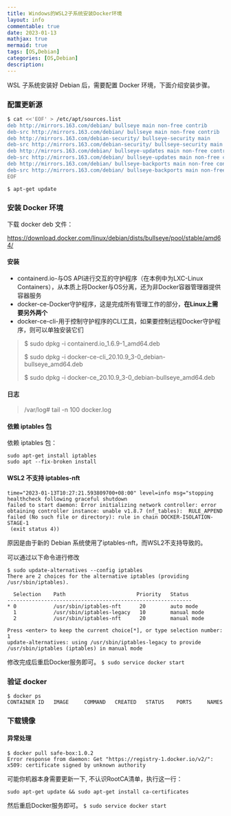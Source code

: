 ```yaml
---
title: Windows的WSL2子系统安装Docker环境
layout: info
commentable: true
date: 2023-01-13
mathjax: true
mermaid: true
tags: [OS,Debian]
categories: [OS,Debian]
description: 
---
```


WSL 子系统安装好 Debian 后，需要配置 Docker 环境，下面介绍安装步骤。

<!--more-->

### 配置更新源

```bash
$ cat <<'EOF' > /etc/apt/sources.list
deb http://mirrors.163.com/debian/ bullseye main non-free contrib
deb-src http://mirrors.163.com/debian/ bullseye main non-free contrib
deb http://mirrors.163.com/debian-security/ bullseye-security main
deb-src http://mirrors.163.com/debian-security/ bullseye-security main
deb http://mirrors.163.com/debian/ bullseye-updates main non-free contrib
deb-src http://mirrors.163.com/debian/ bullseye-updates main non-free contrib
deb http://mirrors.163.com/debian/ bullseye-backports main non-free contrib
deb-src http://mirrors.163.com/debian/ bullseye-backports main non-free contrib
EOF

$ apt-get update
```

### 安装 Docker 环境

下载 docker deb 文件：

https://download.docker.com/linux/debian/dists/bullseye/pool/stable/amd64/

#### 安装

- containerd.io-与OS API进行交互的守护程序（在本例中为LXC-Linux Containers），从本质上将Docker与OS分离，还为非Docker容器管理器提供容器服务
- docker-ce-Docker守护程序，这是完成所有管理工作的部分，**在Linux上需要另外两个**
- docker-ce-cli-用于控制守护程序的CLI工具，如果要控制远程Docker守护程序，则可以单独安装它们

> $ sudo dpkg -i containerd.io_1.6.9-1_amd64.deb
>
> $ sudo dpkg -i docker-ce-cli_20.10.9_3-0_debian-bullseye_amd64.deb
>
> $ sudo dpkg -i docker-ce_20.10.9_3-0_debian-bullseye_amd64.deb

#### 日志

> /var/log# tail -n 100 docker.log

#### 依赖 iptables 包

依赖 iptables 包：

```
sudo apt-get install iptables
sudo apt --fix-broken install
```

#### WSL2 不支持 iptables-nft

```
time="2023-01-13T10:27:21.593809700+08:00" level=info msg="stopping healthcheck following graceful shutdown
failed to start daemon: Error initializing network controller: error obtaining controller instance: unable v1.8.7 (nf_tables):  RULE_APPEND failed (No such file or directory): rule in chain DOCKER-ISOLATION-STAGE-1
 (exit status 4))
```

原因是由于新的 Debian 系统使用了iptables-nft，而WSL2不支持导致的。

可以通过以下命令进行修改

```
$ sudo update-alternatives --config iptables
There are 2 choices for the alternative iptables (providing /usr/sbin/iptables).

  Selection    Path                       Priority   Status
------------------------------------------------------------
* 0            /usr/sbin/iptables-nft      20        auto mode
  1            /usr/sbin/iptables-legacy   10        manual mode
  2            /usr/sbin/iptables-nft      20        manual mode

Press <enter> to keep the current choice[*], or type selection number: 1
update-alternatives: using /usr/sbin/iptables-legacy to provide /usr/sbin/iptables (iptables) in manual mode
```

修改完成后重启Docker服务即可。 `$ sudo service docker start`

### 验证 docker 

```
$ docker ps
CONTAINER ID   IMAGE     COMMAND   CREATED   STATUS    PORTS     NAMES
```

### 下载镜像

#### 异常处理

```
$ docker pull safe-box:1.0.2
Error response from daemon: Get "https://registry-1.docker.io/v2/": x509: certificate signed by unknown authority
```

可能你机器本身需要更新一下, 不认识RootCA清单，执行这一行：

```
sudo apt-get update && sudo apt-get install ca-certificates
```

然后重启Docker服务即可。 `$ sudo service docker start`